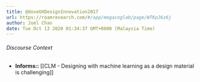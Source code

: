 ```yaml
---
title: @doveUXDesignInnovation2017
url: https://roamresearch.com/#/app/megacoglab/page/WTKpJ6z6j
author: Joel Chan
date: Tue Oct 13 2020 01:34:37 GMT+0800 (Malaysia Time)
---
```




###### Discourse Context

- **Informs::** [[CLM - Designing with machine learning as a design material is challenging]]
